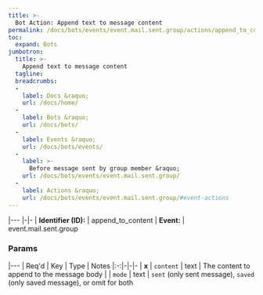 ```yaml
---
title: >-
  Bot Action: Append text to message content
permalink: /docs/bots/events/event.mail.sent.group/actions/append_to_content/
toc:
  expand: Bots
jumbotron:
  title: >-
    Append text to message content
  tagline: 
  breadcrumbs:
  -
    label: Docs &raquo;
    url: /docs/home/
  -
    label: Bots &raquo;
    url: /docs/bots/
  -
    label: Events &raquo;
    url: /docs/bots/events/
  -
    label: >-
      Before message sent by group member &raquo;
    url: /docs/bots/events/event.mail.sent.group/
  -
    label: Actions &raquo;
    url: /docs/bots/events/event.mail.sent.group/#event-actions
---
```


|---
|-|-
| **Identifier (ID):** | append_to_content
| **Event:** | event.mail.sent.group

### Params

|---
| Req'd | Key | Type | Notes
|:-:|-|-|-
| **x** | `content` | text | The content to append to the message body
|  | `mode` | text | `sent` (only sent message), `saved` (only saved message), or omit for both
